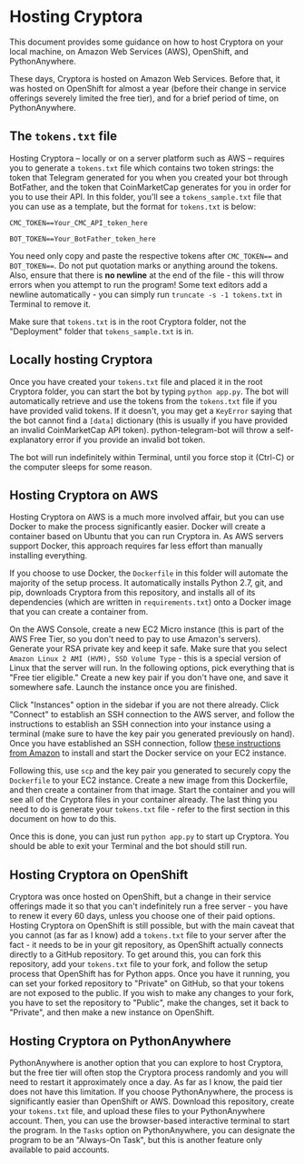 # Hosting Cryptora 

This document provides some guidance on how to host Cryptora on your local machine, on Amazon Web Services (AWS), OpenShift, and PythonAnywhere.

These days, Cryptora is hosted on Amazon Web Services. Before that, it was hosted on OpenShift for almost a year (before their change in service offerings severely limited the free tier), and for a brief period of time, on PythonAnywhere.

## The `tokens.txt` file

Hosting Cryptora – locally or on a server platform such as AWS – requires you to generate a `tokens.txt` file which contains two token strings: the token that Telegram generated for you when you created your bot through BotFather, and the token that CoinMarketCap generates for you in order for you to use their API. In this folder, you'll see a `tokens_sample.txt` file that you can use as a template, but the format for `tokens.txt` is below:

`CMC_TOKEN==Your_CMC_API_token_here`

`BOT_TOKEN==Your_BotFather_token_here`

You need only copy and paste the respective tokens after `CMC_TOKEN==` and `BOT_TOKEN==`. Do not put quotation marks or anything around the tokens. Also, ensure that there is **no newline** at the end of the file - this will throw errors when you attempt to run the program! Some text editors add a newline automatically - you can simply run `truncate -s -1 tokens.txt` in Terminal to remove it.

Make sure that `tokens.txt` is in the root Cryptora folder, not the "Deployment" folder that `tokens_sample.txt` is in.

## Locally hosting Cryptora

Once you have created your `tokens.txt` file and placed it in the root Cryptora folder, you can start the bot by typing `python app.py`. The bot will automatically retrieve and use the tokens from the `tokens.txt` file if you have provided valid tokens. If it doesn't, you may get a `KeyError` saying that the bot cannot find a `[data]` dictionary (this is usually if you have provided an invalid CoinMarketCap API token). python-telegram-bot will throw a self-explanatory error if you provide an invalid bot token.

The bot will run indefinitely within Terminal, until you force stop it (Ctrl-C) or the computer sleeps for some reason.

## Hosting Cryptora on AWS

Hosting Cryptora on AWS is a much more involved affair, but you can use Docker to make the process significantly easier. Docker will create a container based on Ubuntu that you can run Cryptora in. As AWS servers support Docker, this approach requires far less effort than manually installing everything.

If you choose to use Docker, the `Dockerfile` in this folder will automate the majority of the setup process. It automatically installs Python 2.7, git, and pip, downloads Cryptora from this repository, and installs all of its dependencies (which are written in `requirements.txt`) onto a Docker image that you can create a container from. 

On the AWS Console, create a new EC2 Micro instance (this is part of the AWS Free Tier, so you don't need to pay to use Amazon's servers). Generate your RSA private key and keep it safe. Make sure that you select `Amazon Linux 2 AMI (HVM), SSD Volume Type` - this is a special version of Linux that the server will run. In the following options, pick everything that is "Free tier eligible." Create a new key pair if you don't have one, and save it somewhere safe. Launch the instance once you are finished.

Click "Instances" option in the sidebar if you are not there already. Click "Connect" to establish an SSH connection to the AWS server, and follow the instructions to establish an SSH connection into your instance using a terminal (make sure to have the key pair you generated previously on hand). Once you have established an SSH connection, follow [these instructions from Amazon](https://docs.aws.amazon.com/AmazonECS/latest/developerguide/docker-basics.html) to install and start the Docker service on your EC2 instance.

Following this, use `scp` and the key pair you generated to securely copy the `Dockerfile` to your EC2 instance. Create a new image from this Dockerfile, and then create a container from that image. Start the container and you will see all of the Cryptora files in your container already. The last thing you need to do is generate your `tokens.txt` file - refer to the first section in this document on how to do this.

Once this is done, you can just run `python app.py` to start up Cryptora. You should be able to exit your Terminal and the bot should still run.

## Hosting Cryptora on OpenShift

Cryptora was once hosted on OpenShift, but a change in their service offerings made it so that you can't indefinitely run a free server - you have to renew it every 60 days, unless you choose one of their paid options. Hosting Cryptora on OpenShift is still possible, but with the main caveat that you cannot (as far as I know) add a `tokens.txt` file to your server after the fact - it needs to be in your git repository, as OpenShift actually connects directly to a GitHub repository. To get around this, you can fork this repository, add your `tokens.txt` file to your fork, and follow the setup process that OpenShift has for Python apps. Once you have it running, you can set your forked repository to "Private" on GitHub, so that your tokens are not exposed to the public. If you wish to make any changes to your fork, you have to set the repository to "Public", make the changes, set it back to "Private", and then make a new instance on OpenShift.

## Hosting Cryptora on PythonAnywhere

PythonAnywhere is another option that you can explore to host Cryptora, but the free tier will often stop the Cryptora process randomly and you will need to restart it approximately once a day. As far as I know, the paid tier does not have this limitation. If you choose PythonAnywhere, the process is significantly easier than OpenShift or AWS. Download this repository, create your `tokens.txt` file, and upload these files to your PythonAnywhere account. Then, you can use the browser-based interactive terminal to start the program. In the `Tasks` option on PythonAnywhere, you can designate the program to be an "Always-On Task", but this is another feature only available to paid accounts.
